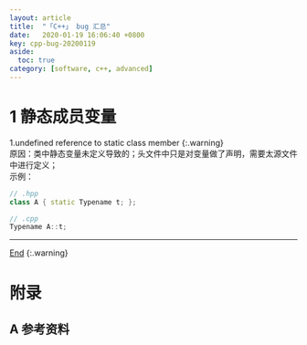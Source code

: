 ```yaml
---
layout: article
title:  "「C++」 bug 汇总"
date:   2020-01-19 16:06:40 +0800
key: cpp-bug-20200119
aside:
  toc: true
category: [software, c++, advanced]
---
```

<span id="head"></span>
<!--more-->

# 1 静态成员变量
1.undefined reference to static class member
{:.warning}     
原因：类中静态变量未定义导致的；头文件中只是对变量做了声明，需要太源文件中进行定义；    
示例：
```cpp
// .hpp
class A { static Typename t; };

// .cpp
Typename A::t;
```


-------------------  
[End](#head)
{:.warning}  


# 附录
## A 参考资料
